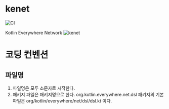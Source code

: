 # kenet

![CI](https://github.com/kotlin-everywhere/kenet/actions/workflows/gradle.yml/badge.svg)

Kotlin Everywhere Network
![kenet](https://user-images.githubusercontent.com/682021/123745117-c260c200-d8ea-11eb-88fd-1e465cd47e00.png)



# 코딩 컨벤션

## 파일명

1. 파일명은 모두 소문자로 시작한다.
2. 패키지 파일은 패키지명으로 한다. org.kotlin.everywhere.net.dsl 패키지의 기본 파일은 org/kotlin/everywhere/net/dsl/dsl.kt 이다.
